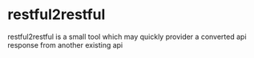 # restful2restful
restful2restful is a small tool which may quickly provider a converted api response from another existing api
